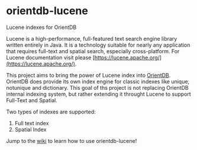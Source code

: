 orientdb-lucene
===============

Lucene indexes for OrientDB

Lucene is a high-performance, full-featured text search engine library written entirely in Java. It
is a technology suitable for nearly any application that requires full-text and spatial search,
especially cross-platform. For Lucene documentation visit
please [https://lucene.apache.org/](https://lucene.apache.org/).

This project aims to bring the power of Lucene index
into [OrientDB](https://github.com/orientechnologies/orientdb). OrientDB does provide its own index
engine for classic indexes like unique, notunique and dictionary. This goal of ths project is not
replacing OrientDB internal indexing system, but rather extending it throught Lucene to support
Full-Text and Spatial.

Two types of indexes are supported:

1. Full text index
2. Spatial Index

Jump to the [wiki](https://github.com/orientechnologies/orientdb-lucene/wiki) to learn how to use
orientdb-lucene!
